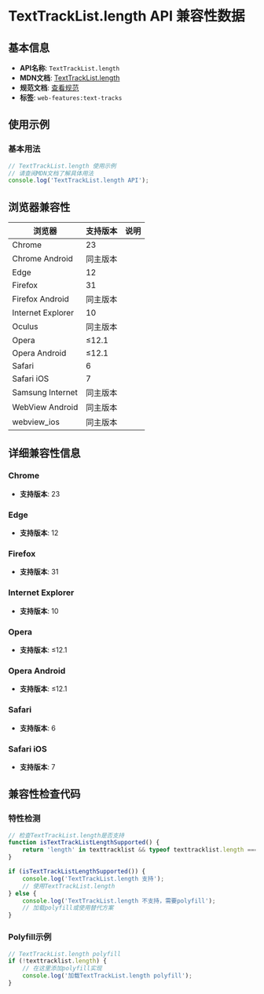 # TextTrackList.length API 兼容性数据

## 基本信息

- **API名称**: `TextTrackList.length`
- **MDN文档**: [TextTrackList.length](https://developer.mozilla.org/docs/Web/API/TextTrackList/length)
- **规范文档**: [查看规范](https://html.spec.whatwg.org/multipage/media.html#dom-texttracklist-length)
- **标签**: `web-features:text-tracks`

## 使用示例

### 基本用法

```javascript
// TextTrackList.length 使用示例
// 请查阅MDN文档了解具体用法
console.log('TextTrackList.length API');
```

## 浏览器兼容性

| 浏览器 | 支持版本 | 说明 |
|--------|----------|------|
| Chrome | 23 |  |
| Chrome Android | 同主版本 |  |
| Edge | 12 |  |
| Firefox | 31 |  |
| Firefox Android | 同主版本 |  |
| Internet Explorer | 10 |  |
| Oculus | 同主版本 |  |
| Opera | ≤12.1 |  |
| Opera Android | ≤12.1 |  |
| Safari | 6 |  |
| Safari iOS | 7 |  |
| Samsung Internet | 同主版本 |  |
| WebView Android | 同主版本 |  |
| webview_ios | 同主版本 |  |

## 详细兼容性信息

### Chrome

- **支持版本**: 23

### Edge

- **支持版本**: 12

### Firefox

- **支持版本**: 31

### Internet Explorer

- **支持版本**: 10

### Opera

- **支持版本**: ≤12.1

### Opera Android

- **支持版本**: ≤12.1

### Safari

- **支持版本**: 6

### Safari iOS

- **支持版本**: 7

## 兼容性检查代码

### 特性检测

```javascript
// 检查TextTrackList.length是否支持
function isTextTrackListLengthSupported() {
    return 'length' in texttracklist && typeof texttracklist.length === 'function';
}

if (isTextTrackListLengthSupported()) {
    console.log('TextTrackList.length 支持');
    // 使用TextTrackList.length
} else {
    console.log('TextTrackList.length 不支持，需要polyfill');
    // 加载polyfill或使用替代方案
}
```

### Polyfill示例

```javascript
// TextTrackList.length polyfill
if (!texttracklist.length) {
    // 在这里添加polyfill实现
    console.log('加载TextTrackList.length polyfill');
}
```

